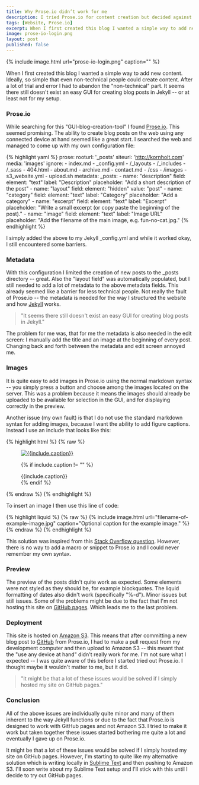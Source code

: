 ```yaml
---
title: Why Prose.io didn’t work for me
description: I tried Prose.io for content creation but decided against it. Here's why.
tags: [Website, Prose.io]
excerpt: When I first created this blog I wanted a simple way to add new content. Ideally, so simple that even non-technical people could create content. After a lot of trial and error I had to abandon the "non-technical" part. It seems there still doesn't exist an easy GUI for creating blog posts in Jekyll -- or at least not for my setup.
image: prose-io-login.png
layout: post
published: false
---
```


{% include image.html url="prose-io-login.png" caption="" %}

When I first created this blog I wanted a simple way to add new content. Ideally, so simple that even non-technical people could create content. After a lot of trial and error I had to abandon the "non-technical" part. It seems there still doesn't exist an easy GUI for creating blog posts in Jekyll -- or at least not for my setup.

### Prose.io
While searching for this "GUI-blog-creation-tool" I found [Prose.io](http://prose.io/). This seemed promising. The ability to create blog posts on the web using any connected device at hand seemed like a great start. I searched the web and managed to come up with my own configuration file:

{% highlight yaml %}
prose:
  rooturl: '_posts'
  siteurl: 'http://kornholt.com'
  media: 'images'
  ignore:
    - index.md
    - _config.yml
    - /_layouts
    - /_includes
    - /_sass
    - 404.html
    - about.md
    - archive.md
    - contact.md
    - /css
    - /images
    - s3_website.yml
    - upload.sh
  metadata:
    _posts:
      - name: "description"
        field:
            element: "text"
            label: "Description"
            placeholder: "Add a short description of the post"
      - name: "layout"
        field:
          element: "hidden"
          value: "post"
      - name: "category"
        field:
          element: "text"
          label: "Category"
          placeholder: "Add a category"
      - name: "excerpt"
        field:
          element: "text"
          label: "Excerpt"
          placeholder: "Write a small excerpt (or copy paste the beginning of the post)."
      - name: "image"
        field:
          element: "text"
          label: "Image URL"
          placeholder: "Add the filename of the main image, e.g. fun-no-cat.jpg."
{% endhighlight %}

I simply added the above to my Jekyll _config.yml and while it worked okay, I still encountered some barriers.

### Metadata
With this configuration I limited the creation of new posts to the _posts directory -- great. Also the "layout field" was automatically populated, but I still needed to add a lot of metadata to the above metadata fields. This already seemed like a barrier for less technical people. Not really the fault of Prose.io -- the metadata is needed for the way I structured the website and how [Jekyll](http://jekyllrb.com/) works. 

>"It seems there still doesn't exist an easy GUI for creating blog posts in 
Jekyll."

The problem for me was, that for me the metadata is also needed in the edit screen: I manually add the title and an image at the beginning of every post. Changing back and forth between the metadata and edit screen annoyed me.

### Images
It is quite easy to add images in Prose.io using the normal markdown syntax -- you simply press a button and choose among the images located on the server. This was a problem because it means the images should already be uploaded to be available for selection in the GUI, and for displaying correctly in the preview.

Another issue (my own fault) is that I do not use the standard markdown syntax for adding images, because I want the ability to add figure captions. Instead I use an include that looks like this:

{% highlight html %}
{% raw %}
<figure class="img-class">
  <a href="{{site.url}}/images/{{include.url}}">
   <img src="{{site.url}}/images/{{include.url}}" alt="{{include.caption}}">
   </a> 

  {% if include.caption != "" %}
  <figcaption>{{include.caption}}</figcaption>
  {% endif %}
</figure> 
{% endraw %}
{% endhighlight %}

To insert an image I then use this line of code:

{% highlight liquid %}
{% raw %}
{% include image.html url="filename-of-example-image.jpg" caption="Optional caption for the example image." %}
{% endraw %}
{% endhighlight %}

This solution was inspired from this [Stack Overflow question](http://stackoverflow.com/questions/19331362/using-an-image-caption-in-markdown-jekyll). However, there is no way to add a macro or snippet to Prose.io and I could never remember my own syntax.

### Preview
The preview of the posts didn't quite work as expected. Some elements were not styled as they should be, for example blockquotes. The liquid formatting of dates also didn't work (specifically "%-d"). Minor issues but still issues. Some of the problems might be due to the fact that I'm not hosting this site on [GitHub pages](https://pages.github.com/). Which leads me to the last problem.

### Deployment
This site is hosted on [Amazon S3](https://aws.amazon.com/s3/). This means that after committing a new blog post to [GitHub](https://github.com/) from Prose.io, I had to make a pull request from my development computer and then upload to Amazon S3 -- this meant that the "use any device at hand" didn't really work for me. I'm not sure what I expected -- I was quite aware of this before I started tried out Prose.io. I thought maybe it wouldn't matter to me, but it did.

>"It might be that a lot of these issues would be solved if I simply hosted my site on GitHub pages."

### Conclusion
All of the above issues are individually quite minor and many of them inherent to the way Jekyll functions or due to the fact that Prose.io is designed to work with GitHub pages and not Amazon S3. I tried to make it work but taken together these issues started bothering me quite a lot and eventually I gave up on Prose.io. 

It might be that a lot of these issues would be solved if I simply hosted my site on GitHub pages. However, I'm starting to quite like my alternative solution which is writing locally in [Sublime Text](http://www.sublimetext.com/) and then pushing to Amazon S3. I'll soon write about my Sublime Text setup and I'll stick with this until I decide to try out GitHub pages.
